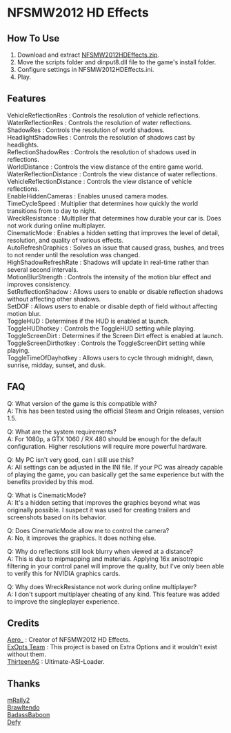 # NFSMW2012 HD Effects

## How To Use  
1. Download and extract [NFSMW2012HDEffects.zip](https://github.com/AeroWidescreen/NFSMW2012HDEffects/releases).  
2. Move the scripts folder and dinput8.dll file to the game's install folder.  
3. Configure settings in NFSMW2012HDEffects.ini.  
4. Play.  

## Features   
VehicleReflectionRes : Controls the resolution of vehicle reflections.  
WaterReflectionRes : Controls the resolution of water reflections.  
ShadowRes : Controls the resolution of world shadows.  
HeadlightShadowRes : Controls the resolution of shadows cast by headlights.  
ReflectionShadowRes : Controls the resolution of shadows used in reflections.  
WorldDistance : Controls the view distance of the entire game world.  
WaterReflectionDistance : Controls the view distance of water reflections.  
VehicleReflectionDistance : Controls the view distance of vehicle reflections.  
EnableHiddenCameras : Enables unused camera modes.  
TimeCycleSpeed : Multiplier that determines how quickly the world transitions from to day to night.  
WreckResistance : Multiplier that determines how durable your car is. Does not work during online multiplayer.  
CinematicMode : Enables a hidden setting that improves the level of detail, resolution, and quality of various effects.  
AutoRefreshGraphics : Solves an issue that caused grass, bushes, and trees to not render until the resolution was changed.  
HighShadowRefreshRate : Shadows will update in real-time rather than several second intervals.  
MotionBlurStrength : Controls the intensity of the motion blur effect and improves consistency.  
SetReflectionShadow : Allows users to enable or disable reflection shadows without affecting other shadows.  
SetDOF : Allows users to enable or disable depth of field without affecting motion blur.  
ToggleHUD : Determines if the HUD is enabled at launch.  
ToggleHUDhotkey : Controls the ToggleHUD setting while playing.  
ToggleScreenDirt : Determines if the Screen Dirt effect is enabled at launch.  
ToggleScreenDirthotkey : Controls the ToggleScreenDirt setting while playing.  
ToggleTimeOfDayhotkey : Allows users to cycle through midnight, dawn, sunrise, midday, sunset, and dusk.  

## FAQ
Q: What version of the game is this compatible with?  
A: This has been tested using the official Steam and Origin releases, version 1.5.  

Q: What are the system requirements?  
A: For 1080p, a GTX 1060 / RX 480 should be enough for the default configuration. Higher resolutions will require more powerful hardware.  

Q: My PC isn't very good, can I still use this?  
A: All settings can be adjusted in the INI file. If your PC was already capable of playing the game, you can basically get the same experience but with the benefits provided by this mod.  

Q: What is CinematicMode?  
A: It's a hidden setting that improves the graphics beyond what was originally possible. I suspect it was used for creating trailers and screenshots based on its behavior.   

Q: Does CinematicMode allow me to control the camera?  
A: No, it improves the graphics. It does nothing else.  

Q: Why do reflections still look blurry when viewed at a distance?  
A: This is due to mipmapping and materials. Applying 16x anisotropic filtering in your control panel will improve the quality, but I've only been able to verify this for NVIDIA graphics cards.  

Q: Why does WreckResistance not work during online multiplayer?  
A: I don't support multiplayer cheating of any kind. This feature was added to improve the singleplayer experience.  

## Credits
[Aero_](https://github.com/AeroWidescreen) : Creator of NFSMW2012 HD Effects.  
[ExOpts Team](https://github.com/ExOptsTeam) : This project is based on Extra Options and it wouldn't exist without them.  
[ThirteenAG](https://github.com/ThirteenAG) : Ultimate-ASI-Loader.  

## Thanks
[mRally2](https://nfsmods.xyz/usermods/3237)  
[Brawltendo](https://github.com/Brawltendo)  
[BadassBaboon](https://www.youtube.com/channel/UC3e-Xp4oPzNu06hxy2242Gg)  
[Defy](https://nfsmods.xyz/user/57)  
